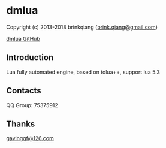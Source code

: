 # dmlua

Copyright (c) 2013-2018 brinkqiang (brink.qiang@gmail.com)

[dmlua GitHub](https://github.com/brinkqiang/dmlua)

## Introduction
Lua fully automated engine, based on tolua++, support lua 5.3

## Contacts
QQ Group: 75375912

## Thanks
gavingqf@126.com
